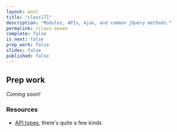```yaml
---
layout: post
title: "class[7]"
description: "Modules, APIs, Ajax, and common jQuery methods."
permalink: /class-seven
complete: false
is_next: false
prep_work: false
slides: false
published: false
---
```


<h2 class="header large-header">Prep work</h2>

*Coming soon!*


<h3 class="header small-header">Resources</h3>

* <a href="https://ffeathers.wordpress.com/2014/02/16/api-types/" target="blank">API types</a>, there's quite a few kinds
